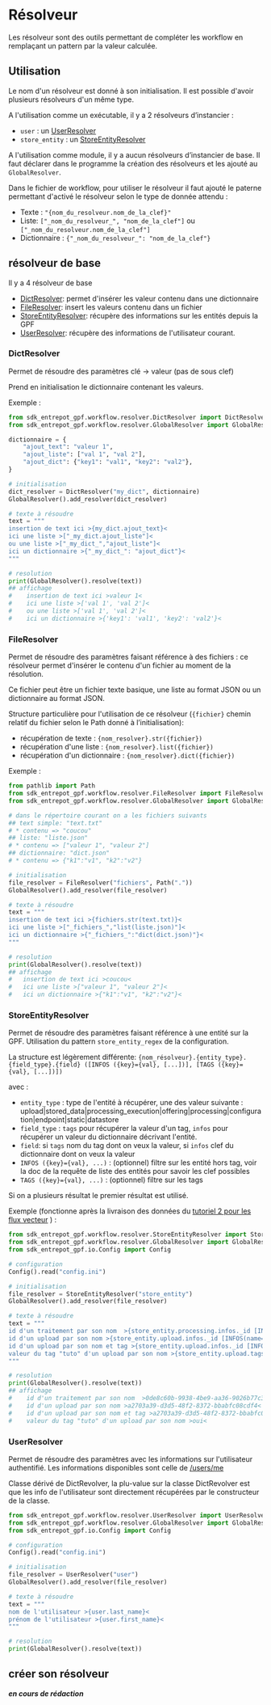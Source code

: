 # Résolveur

Les résolveur sont des outils permettant de compléter les workflow en remplaçant un pattern par la valeur calculée.

## Utilisation

Le nom d'un résolveur est donné à son initialisation. Il est possible d'avoir plusieurs résolveurs d'un même type.

A l'utilisation comme un exécutable, il y a 2 résolveurs d’instancier :

* `user` : un [UserResolver](UserResolver)
* `store_entity` : un [StoreEntityResolver](StoreEntityResolver)

A l'utilisation comme module, il y a aucun résolveurs d’instancier de base. Il faut déclarer dans le programme la création des résolveurs et les ajouté au `GlobalResolver`.

Dans le fichier de workflow, pour utiliser le résolveur il faut ajouté le paterne permettant d'activé le résolveur selon le type de donnée attendu :

* Texte : `"{nom_du_resolveur.nom_de_la_clef}"`
* Liste: `["_nom_du_resolveur_", "nom_de_la_clef"]` ou `["_nom_du_resolveur.nom_de_la_clef"]`
* Dictionnaire : `{"_nom_du_resolveur_": "nom_de_la_clef"}`

## résolveur de base

Il y a 4 résolveur de base

* [DictResolver](DictResolver): permet d'insérer les valeur contenu dans une dictionnaire
* [FileResolver](FileResolver): insert les valeurs contenu dans un fichier
* [StoreEntityResolver](StoreEntityResolver): récupère des informations sur les entités depuis la GPF
* [UserResolver](UserResolver): récupère des informations de l'utilisateur courant.

### DictResolver

Permet de résoudre des paramètres clé -> valeur (pas de sous clef)

Prend en initialisation le dictionnaire contenant les valeurs.

Exemple :

```python
from sdk_entrepot_gpf.workflow.resolver.DictResolver import DictResolver
from sdk_entrepot_gpf.workflow.resolver.GlobalResolver import GlobalResolver

dictionnaire = {
    "ajout_text": "valeur 1",
    "ajout_liste": ["val 1", "val 2"],
    "ajout_dict": {"key1": "val1", "key2": "val2"},
}

# initialisation
dict_resolver = DictResolver("my_dict", dictionnaire)
GlobalResolver().add_resolver(dict_resolver)

# texte à résoudre
text = """
insertion de text ici >{my_dict.ajout_text}<
ici une liste >["_my_dict.ajout_liste"]<
ou une liste >["_my_dict_","ajout_liste"]<
ici un dictionnaire >{"_my_dict_": "ajout_dict"}<
"""

# resolution
print(GlobalResolver().resolve(text))
## affichage
#    insertion de text ici >valeur 1<
#    ici une liste >['val 1', 'val 2']<
#    ou une liste >['val 1', 'val 2']<
#    ici un dictionnaire >{'key1': 'val1', 'key2': 'val2'}<

```

### FileResolver

Permet de résoudre des paramètres faisant référence à des fichiers : ce résolveur permet d'insérer le contenu d'un fichier au moment de la résolution.

Ce fichier peut être un fichier texte basique, une liste au format JSON ou un dictionnaire au format JSON.

Structure particulière pour l'utilisation de ce résolveur (`{fichier}` chemin relatif du fichier selon le Path donné à l’initialisation):

* récupération de texte : `{nom_resolver}.str({fichier})`
* récupération d'une liste : `{nom_resolver}.list({fichier})`
* récupération d'un dictionnaire : `{nom_resolver}.dict({fichier})`

Exemple :

```python
from pathlib import Path
from sdk_entrepot_gpf.workflow.resolver.FileResolver import FileResolver
from sdk_entrepot_gpf.workflow.resolver.GlobalResolver import GlobalResolver

# dans le répertoire courant on a les fichiers suivants
## text simple: "text.txt"
# * contenu => "coucou"
## liste: "liste.json"
# * contenu => ["valeur 1", "valeur 2"]
## dictionnaire: "dict.json"
# * contenu => {"k1":"v1", "k2":"v2"}

# initialisation
file_resolver = FileResolver("fichiers", Path("."))
GlobalResolver().add_resolver(file_resolver)

# texte à résoudre
text = """
insertion de text ici >{fichiers.str(text.txt)}<
ici une liste >["_fichiers_","list(liste.json)"]<
ici un dictionnaire >{"_fichiers_":"dict(dict.json)"}<
"""

# resolution
print(GlobalResolver().resolve(text))
## affichage
#   insertion de text ici >coucou<
#   ici une liste >["valeur 1", "valeur 2"]<
#   ici un dictionnaire >{"k1":"v1", "k2":"v2"}<
```

### StoreEntityResolver

Permet de résoudre des paramètres faisant référence à une entité sur la GPF.
Utilisation du pattern `store_entity_regex` de la configuration.

La structure est légèrement différente: `{nom_résolveur}.{entity_type}.{field_type}.{field} ([INFOS ({key}={val}, [...])], [TAGS ({key}={val}, [...])])`

avec :

* `entity_type` : type de l'entité à récupérer, une des valeur suivante : upload|stored_data|processing_execution|offering|processing|configuration|endpoint|static|datastore
* `field_type` : `tags` pour récupérer la valeur d'un tag, `infos` pour récupérer un valeur du dictionnaire décrivant l'entité.
* `field`: si `tags` nom du tag dont on veux la valeur, si `infos` clef du dictionnaire dont on veux la valeur
* `INFOS ({key}={val}, ...)` : (optionnel) filtre sur les entité hors tag, voir la doc de la requête de liste des entités pour savoir les clef possibles
* `TAGS ({key}={val}, ...)` : (optionnel) filtre sur les tags

Si on a plusieurs résultat le premier résultat est utilisé.

Exemple (fonctionne après la livraison des données du [tutoriel 2 pour les flux vecteur](tutoriel_2_flux_vecteur.md) ) :

```python
from sdk_entrepot_gpf.workflow.resolver.StoreEntityResolver import StoreEntityResolver
from sdk_entrepot_gpf.workflow.resolver.GlobalResolver import GlobalResolver
from sdk_entrepot_gpf.io.Config import Config

# configuration
Config().read("config.ini")

# initialisation
file_resolver = StoreEntityResolver("store_entity")
GlobalResolver().add_resolver(file_resolver)

# texte à résoudre
text = """
id d'un traitement par son nom  >{store_entity.processing.infos._id [INFOS(name=Intégration de données vecteur livrées en base)]}<
id d'un upload par son nom >{store_entity.upload.infos._id [INFOS(name=EXAMPLE_DATASET_VECTOR)]}<
id d'un upload par son nom et tag >{store_entity.upload.infos._id [INFOS(name=EXAMPLE_DATASET_VECTOR), TAGS(tuto=oui)]}<
valeur du tag "tuto" d'un upload par son nom >{store_entity.upload.tags.tuto [INFOS(name=EXAMPLE_DATASET_VECTOR)]}<
"""

# resolution
print(GlobalResolver().resolve(text))
## affichage
#    id d'un traitement par son nom  >0de8c60b-9938-4be9-aa36-9026b77c3c96<
#    id d'un upload par son nom >a2703a39-d3d5-48f2-8372-bbabfc08cdf4<
#    id d'un upload par son nom et tag >a2703a39-d3d5-48f2-8372-bbabfc08cdf4<
#    valeur du tag "tuto" d'un upload par son nom >oui<

```

### UserResolver

Permet de résoudre des paramètres avec les informations sur l'utilisateur authentifié. Les informations disponibles sont celle de [/users/me](https://data.geopf.fr/api/swagger-ui/index.html#/Utilisateurs/get)

Classe dérivé de DictRevolver, la plu-value sur la classe DictRevolver est que les info de l'utilisateur sont directement récupérées par le constructeur de la classe.

```python
from sdk_entrepot_gpf.workflow.resolver.UserResolver import UserResolver
from sdk_entrepot_gpf.workflow.resolver.GlobalResolver import GlobalResolver
from sdk_entrepot_gpf.io.Config import Config

# configuration
Config().read("config.ini")

# initialisation
file_resolver = UserResolver("user")
GlobalResolver().add_resolver(file_resolver)

# texte à résoudre
text = """
nom de l'utilisateur >{user.last_name}<
prénom de l'utilisateur >{user.first_name}<
"""

# resolution
print(GlobalResolver().resolve(text))
```

## créer son résolveur

***en cours de rédaction***
